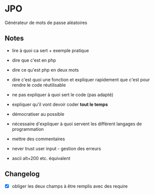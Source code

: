 # JPO

Générateur de mots de passe aléatoires

## Notes

- lire à quoi ca sert + exemple pratique
- dire que c'est en php
- dire ce qu'est php en deux mots

- dire c'est quoi une fonction et expliquer rapidement que c'est pour rendre le code réutilisable

- ne pas expliquer à quoi sert le code (pas adapté)
- expliquer qu'il vont devoir coder __tout le temps__

- démocratiser au possible

- nécessaire d'expliquer à quoi servent les différent langages de programmation
- mettre des commentaires

- never trust user input - gestion des erreurs

- ascii alt+200 etc. équivalent

## Changelog

- [x] obliger les deux champs à être remplis avec des require

